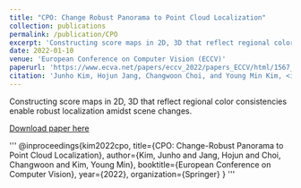 ```yaml
---
title: "CPO: Change Robust Panorama to Point Cloud Localization"
collection: publications
permalink: /publication/CPO
excerpt: 'Constructing score maps in 2D, 3D that reflect regional color consistencies enable robust localization amidst scene changes.'
date: 2022-01-10
venue: 'European Conference on Computer Vision (ECCV)'
paperurl: 'https://www.ecva.net/papers/eccv_2022/papers_ECCV/html/1567_ECCV_2022_paper.php'
citation: 'Junho Kim, Hojun Jang, Changwoon Choi, and Young Min Kim, <i>European Conference on Computer Vision</i>, 2022.'
---
```

Constructing score maps in 2D, 3D that reflect regional color consistencies enable robust localization amidst scene changes.

[Download paper here](https://www.ecva.net/papers/eccv_2022/papers_ECCV/html/1567_ECCV_2022_paper.php)

'''
@inproceedings{kim2022cpo,
    title={CPO: Change-Robust Panorama to Point Cloud Localization},
    author={Kim, Junho and Jang, Hojun 
            and Choi, Changwoon and Kim, Young Min},
    booktitle={European Conference on Computer Vision},
    year={2022},
    organization={Springer}
}
'''